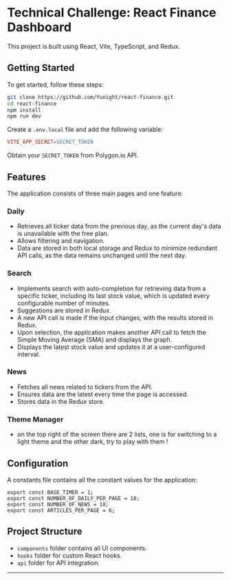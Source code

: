 
# Technical Challenge: React Finance Dashboard

This project is built using React, Vite, TypeScript, and Redux. 

## Getting Started

To get started, follow these steps:

```bash
git clone https://github.com/Yunight/react-finance.git 
cd react-finance 
npm install 
npm run dev
```

Create a `.env.local` file and add the following variable:

```makefile
VITE_APP_SECRET=SECRET_TOKEN
```

Obtain your `SECRET_TOKEN` from Polygon.io API. 

## Features

The application consists of three main pages and one feature:

### Daily

- Retrieves all ticker data from the previous day, as the current day's data is unavailable with the free plan.
- Allows filtering and navigation.
- Data are stored in both local storage and Redux to minimize redundant API calls, as the data remains unchanged until the next day.

### Search

- Implements search with auto-completion for retrieving data from a specific ticker, including its last stock value, which is updated every configurable number of minutes.
- Suggestions are stored in Redux.
- A new API call is made if the input changes, with the results stored in Redux.
- Upon selection, the application makes another API call to fetch the Simple Moving Average (SMA) and displays the graph.
- Displays the latest stock value and updates it at a user-configured interval.

### News

- Fetches all news related to tickers from the API.
- Ensures data are the latest every time the page is accessed.
- Stores data in the Redux store.

### Theme Manager

- on the top right of the screen there are 2 lists, one is for switching to a light theme and the other dark, try to play with them !

## Configuration

A constants file contains all the constant values for the application:

```arduino
export const BASE_TIMER = 1; 
export const NUMBER_OF_DAILY_PER_PAGE = 18; 
export const NUMBER_OF_NEWS = 18; 
export const ARTICLES_PER_PAGE = 6;
```

## Project Structure

- `components` folder contains all UI components.
- `hooks` folder for custom React hooks.
- `api` folder for API integration.

---
